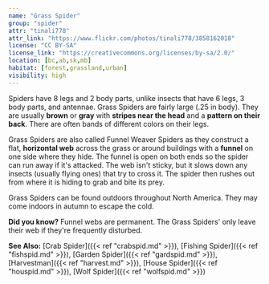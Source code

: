 ```yaml
---
name: "Grass Spider"
group: "spider"
attr: "tinali778"
attr_link: "https://www.flickr.com/photos/tinali778/3858162018"
license: "CC BY-SA"
license_link: "https://creativecommons.org/licenses/by-sa/2.0/"
location: [bc,ab,sk,mb]
habitat: [forest,grassland,urban]
visibility: high
---
```

Spiders have 8 legs and 2 body parts, unlike insects that have 6 legs, 3 body parts, and antennae. Grass Spiders are fairly large (.25 in body). They are usually **brown** or **gray** with **stripes near the head** and a **pattern on their back**. There are often bands of different colors on their legs.

Grass Spiders are also called Funnel Weaver Spiders as they construct a flat, **horizontal web** across the grass or around buildings with a **funnel** on one side where they hide. The funnel is open on both ends so the spider can run away if it's attacked. The web isn't sticky, but it slows down any insects (usually flying ones) that try to cross it. The spider then rushes out from where it is hiding to grab and bite its prey.

Grass Spiders can be found outdoors throughout North America. They may come indoors in autumn to escape the cold.

**Did you know?** Funnel webs are permanent. The Grass Spiders' only leave their web if they're frequently disturbed.

<!-- generated, do not edit -->
**See Also:**
[Crab Spider]({{< ref "crabspid.md" >}}),
[Fishing Spider]({{< ref "fishspid.md" >}}),
[Garden Spider]({{< ref "gardspid.md" >}}),
[Harvestman]({{< ref "harvest.md" >}}),
[House Spider]({{< ref "houspid.md" >}}),
[Wolf Spider]({{< ref "wolfspid.md" >}})
